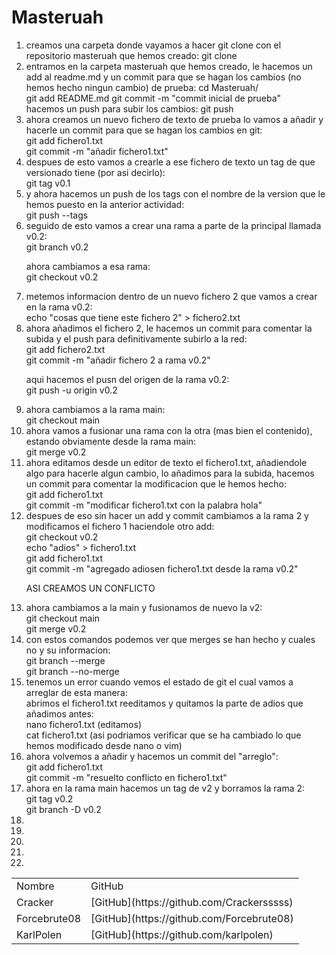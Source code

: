 # Masteruah

<ol>
<li>creamos una carpeta donde vayamos a hacer git clone con el repositorio masteruah que hemos creado:
git clone</li>
<li>entramos en la carpeta masteruah que hemos creado, le hacemos un add al readme.md y un commit para que se hagan los cambios (no hemos hecho ningun cambio) de prueba:
  cd Masteruah/ <br>
  git add README.md
  git commit -m "commit inicial de prueba"<br></li>
  hacemos un push para subir los cambios:
  git push
<li>ahora creamos un nuevo fichero de texto de prueba lo vamos a añadir y hacerle un commit para que se hagan los cambios en git:<br>
  git add fichero1.txt<br>
  git commit -m "añadir fichero1.txt"</li>
<li>despues de esto vamos a crearle a ese fichero de texto un tag de que versionado tiene (por asi decirlo):<br>
  git tag v0.1</li>
<li>y ahora hacemos un push de los tags con el nombre de la version que le hemos puesto en la anterior actividad:<br>
  git push --tags</li>
<li>seguido de esto vamos a crear una rama a parte de la principal llamada v0.2:<br>
 git branch v0.2<br>
  
  ahora cambiamos a esa rama:<br>
  git checkout v0.2</li>
<li>metemos informacion dentro de un nuevo fichero 2 que vamos a crear en la rama v0.2:<br>
  echo "cosas que tiene este fichero 2" > fichero2.txt</li>
<li>ahora añadimos el fichero 2, le hacemos un commit para comentar la subida y el push para definitivamente subirlo a la red:<br>
  git add fichero2.txt<br>
 git commit -m "añadir fichero 2 a rama v0.2"<br>
  
  aqui hacemos el pusn del origen de la rama v0.2:<br>
  git push -u origin v0.2
</li>
<li>ahora cambiamos a la rama main:<br>
  git checkout main</li>
<li>ahora vamos a fusionar una rama con la otra (mas bien el contenido), estando obviamente desde la rama main:<br>
  git merge v0.2</li>
<li>ahora editamos desde un editor de texto el fichero1.txt, añadiendole algo para hacerle algun cambio, lo añadimos para la subida, hacemos un commit para comentar la modificacion que le hemos hecho:<br>
  git add fichero1.txt<br>
  git commit -m "modificar fichero1.txt con la palabra hola" </li>
<li>despues de eso sin hacer un add y commit cambiamos a la rama 2 y modificamos el fichero 1 haciendole otro add:<br>
  git checkout v0.2<br>
  echo "adios" > fichero1.txt<br>
  git add fichero1.txt <br>
  git commit -m "agregado adiosen fichero1.txt desde la rama v0.2"<br>
  
  ASI CREAMOS UN CONFLICTO 
  </li>
<li>ahora cambiamos a la main y fusionamos de nuevo la v2:<br>
  git checkout main <br>
  git merge v0.2</li>
<li>con estos comandos podemos ver que merges se han hecho y cuales no y su informacion:<br>
  git branch --merge<br>
  git branch --no-merge</li>
  <li>tenemos un error cuando vemos el estado de git el cual vamos a arreglar de esta manera:<br>
  abrimos el fichero1.txt reeditamos y quitamos la parte de adios que añadimos antes:<br>
  nano fichero1.txt (editamos) <br>
  cat fichero1.txt (asi podriamos verificar que se ha cambiado lo que hemos modificado desde nano o vim)</li>
  <li>ahora volvemos a añadir y hacemos un commit del "arreglo":<br>
  git add fichero1.txt <br>
  git commit -m "resuelto conflicto en fichero1.txt"</li>
  <li>ahora en la rama main hacemos un tag de v2 y borramos la rama 2:<br>
    git tag v0.2<br>
    git branch -D v0.2
  </li>
  <li></li>
  <li></li>
  <li></li>
  <li></li>
  <li></li>
  
</ol>






<table>
<tr>

<td>Nombre</td>
<td>GitHub</td>


</tr>
  <tr>

<td>Cracker</td>
<td>[GitHub](https://github.com/Crackersssss)</td>


</tr>
  <tr>

<td>Forcebrute08</td>
<td>[GitHub](https://github.com/Forcebrute08)</td>


</tr>
  <tr>

<td>KarlPolen</td>
<td>[GitHub](https://github.com/karlpolen)</td>


</tr>


</table>
